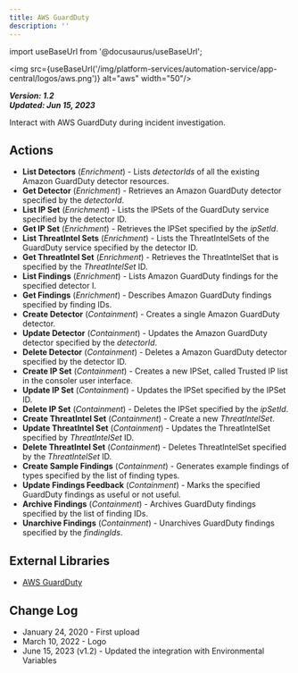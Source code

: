 ```yaml
---
title: AWS GuardDuty
description: ''
---
```

import useBaseUrl from '@docusaurus/useBaseUrl';

<img src={useBaseUrl('/img/platform-services/automation-service/app-central/logos/aws.png')} alt="aws" width="50"/>

***Version: 1.2  
Updated: Jun 15, 2023***

Interact with AWS GuardDuty during incident investigation.

## Actions

* **List Detectors** (*Enrichment*) - Lists *detectorIds* of all the existing Amazon GuardDuty detector resources.
* **Get Detector** (*Enrichment*) - Retrieves an Amazon GuardDuty detector specified by the *detectorId*.
* **List IP Set** (*Enrichment*) - Lists the IPSets of the GuardDuty service specified by the detector ID.
* **Get IP Set** (*Enrichment*) - Retrieves the IPSet specified by the *ipSetId*.
* **List ThreatIntel Sets** (*Enrichment*) - Lists the ThreatIntelSets of the GuardDuty service specified by the detector ID.
* **Get ThreatIntel Set** (*Enrichment*) - Retrieves the ThreatIntelSet that is specified by the *ThreatIntelSet* ID.
* **List Findings** (*Enrichment*) - Lists Amazon GuardDuty findings for the specified detector I.
* **Get Findings** (*Enrichment*) - Describes Amazon GuardDuty findings specified by finding IDs.
* **Create Detector** (*Containment*) - Creates a single Amazon GuardDuty detector.
* **Update Detector** (*Containment*) - Updates the Amazon GuardDuty detector specified by the *detectorId*.
* **Delete Detector** (*Containment*) - Deletes a Amazon GuardDuty detector specified by the detector ID.
* **Create IP Set** (*Containment*) - Creates a new IPSet, called Trusted IP list in the consoler user interface.
* **Update IP Set** (*Containment*) - Updates the IPSet specified by the IPSet ID.
* **Delete IP Set** (*Containment*) - Deletes the IPSet specified by the *ipSetId*.
* **Create ThreatIntel Set** (*Containment*) - Create a new *ThreatIntelSet*.
* **Update ThreatIntel Set** (*Containment*) - Updates the ThreatIntelSet specified by *ThreatIntelSet* ID.
* **Delete ThreatIntel Set** (*Containment*) - Deletes ThreatIntelSet specified by the *ThreatIntelSet* ID.
* **Create Sample Findings** (*Containment*) - Generates example findings of types specified by the list of finding types.
* **Update Findings Feedback** (*Containment*) - Marks the specified GuardDuty findings as useful or not useful.
* **Archive Findings** (*Containment*) - Archives GuardDuty findings specified by the list of finding IDs.
* **Unarchive Findings** (*Containment*) - Unarchives GuardDuty findings specified by the *findingIds*.

## External Libraries

* [AWS GuardDuty](https://github.com/boto/boto3/blob/develop/LICENSE)

## Change Log

* January 24, 2020 - First upload
* March 10, 2022 - Logo
* June 15, 2023 (v1.2) - Updated the integration with Environmental Variables
